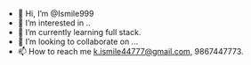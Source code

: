 - 👋 Hi, I’m @Ismile999
- 👀 I’m interested in .. 
- 🌱 I’m currently learning full stack. 
- 💞️ I’m looking to collaborate on ...
- 📫 How to reach me k.ismile44777@gmail.com, 9867447773.

<!---
Ismile999/Ismile999 is a ✨ special ✨ repository because its `README.md` (this file) appears on your GitHub profile.
You can click the Preview link to take a look at your changes.
--->
